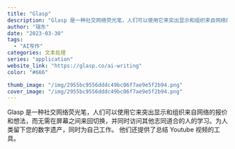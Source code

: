 ```yaml
---
title: "Glasp"
description: "Glasp 是一种社交网络荧光笔，人们可以使用它来突出显示和组织来自网络的报价和想法，而无需在屏幕之间来回切换，并同时访"
author: "瑞东"
date: "2023-03-30"
tags:
  - "AI写作"
categories: 文本处理
series: "application"
website_link: "https://glasp.co/ai-writing"
color: "#666"

thumb_image: "/img/2955bc9556dddc49bc06f7ae9e5f2b94.png"
cover_image: "/img/2955bc9556dddc49bc06f7ae9e5f2b94.png"
---
```


Glasp 是一种社交网络荧光笔，人们可以使用它来突出显示和组织来自网络的报价和想法，而无需在屏幕之间来回切换，并同时访问其他志同道合的人的学习。为人类留下您的数字遗产，同时为自己工作。 他们还提供了总结 Youtube 视频的工具。 